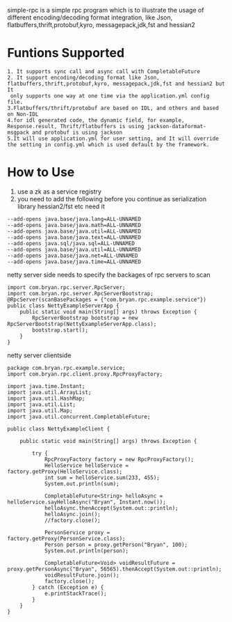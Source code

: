 simple-rpc is a simple rpc program which is to illustrate the usage of different encoding/decoding format integration, like Json, flatbuffers,thrift,protobuf,kyro, messagepack,jdk,fst and hessian2

# Funtions Supported
```
1. It supports sync call and async call with CompletableFuture
2. It support encoding/decoding format like Json, flatbuffers,thrift,protobuf,kyro, messagepack,jdk,fst and hessian2 but It
 only supports one way at one time via the application.yml config file.
3.Flatbuffers/thrift/protobuf are based on IDL, and others and based on Non-IDL
4.for idl generated code, the dynamic field, for example, Response.result, Thrift/flatbuffers is using jackson-dataformat-msgpack and protobuf is using jackson
5.It will use application.yml for user setting, and It will override the setting in config.yml which is used default by the framework.
``` 
# How to Use
1. use a zk as a service registry
2. you need to add the following before you continue as serialization library hessian2/fst etc need it
```
--add-opens java.base/java.lang=ALL-UNNAMED
--add-opens java.base/java.math=ALL-UNNAMED
--add-opens java.base/java.util=ALL-UNNAMED
--add-opens java.base/java.text=ALL-UNNAMED
--add-opens java.sql/java.sql=ALL-UNNAMED 
--add-opens java.base/java.util=ALL-UNNAMED
--add-opens java.base/java.net=ALL-UNNAMED
--add-opens java.base/java.time=ALL-UNNAMED

```
netty server side needs to specify the backages of rpc servers to scan
```
import com.bryan.rpc.server.RpcServer;
import com.bryan.rpc.server.RpcServerBootstrap;
@RpcServer(scanBasePackages = {"com.bryan.rpc.example.service"})
public class NettyExampleServerApp {
    public static void main(String[] args) throws Exception {
        RpcServerBootstrap bootstrap = new RpcServerBootstrap(NettyExampleServerApp.class);
        bootstrap.start();
    }
}
```
netty server clientside
```
package com.bryan.rpc.example.service;
import com.bryan.rpc.client.proxy.RpcProxyFactory;

import java.time.Instant;
import java.util.ArrayList;
import java.util.HashMap;
import java.util.List;
import java.util.Map;
import java.util.concurrent.CompletableFuture;

public class NettyExampleClient {

    public static void main(String[] args) throws Exception {

        try {
            RpcProxyFactory factory = new RpcProxyFactory();
            HelloService helloService = factory.getProxy(HelloService.class);
            int sum = helloService.sum(233, 455);
            System.out.println(sum);
            
            CompletableFuture<String> helloAsync = helloService.sayHelloAsync("Bryan", Instant.now());
            helloAsync.thenAccept(System.out::println);
            helloAsync.join();
            //factory.close();

            PersonService proxy = factory.getProxy(PersonService.class);
            Person person = proxy.getPerson("Bryan", 100);
            System.out.println(person);

            CompletableFuture<Void> voidResultFuture = proxy.getPersonAsync("Bryan", 56565).thenAccept(System.out::println);
            voidResultFuture.join();
            factory.close();
        } catch (Exception e) {
            e.printStackTrace();
        }
    }
}
```
